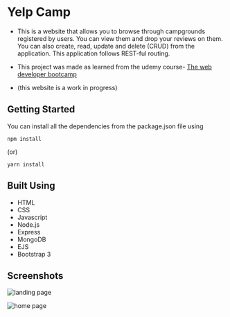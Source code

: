 # Yelp Camp

* This is a website that allows you to browse through campgrounds registered by users. You can view them and drop your reviews on them. 
You can also create, read, update and delete (CRUD) from the application. This application follows REST-ful routing.

* This project was made as learned from the udemy course- [The web developer bootcamp](https://www.udemy.com/course/the-web-developer-bootcamp/)

* (this website is a work in progress)

## Getting Started

You can install all the dependencies from the package.json file using

```
npm install 
```
(or)
```
yarn install
```

## Built Using

* HTML
* CSS
* Javascript
* Node.js
* Express
* MongoDB
* EJS
* Bootstrap 3

## Screenshots

![landing page](https://i.ibb.co/r7cxqdG/Screenshot-from-2020-03-25-23-53-50.png)

![home page](https://i.ibb.co/cNZKttY/Screenshot-from-2020-03-26-00-09-38.png)